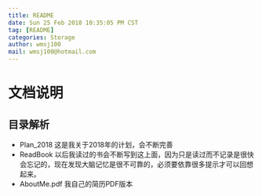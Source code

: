 ```yaml
---
title: README
date: Sun 25 Feb 2018 10:35:05 PM CST
tag: [README]
categories: Storage
author: wmsj100
mail: wmsj100@hotmail.com
---
```


# 文档说明

## 目录解析
- Plan_2018 这是我关于2018年的计划，会不断完善
- ReadBook 以后我读过的书会不断写到这上面，因为只是读过而不记录是很快会忘记的，现在发现大脑记忆是很不可靠的，必须要依靠很多提示才可以回想起来。
- AboutMe.pdf 我自己的简历PDF版本
